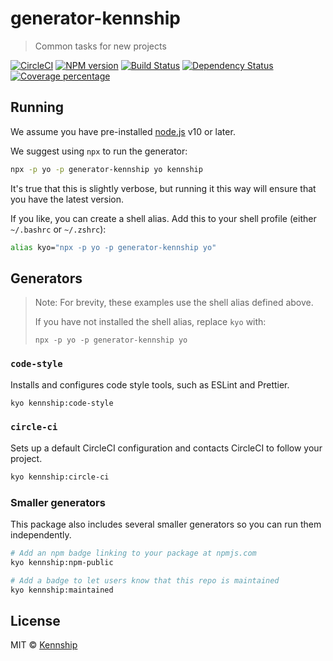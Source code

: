 # generator-kennship

> Common tasks for new projects

[![CircleCI][circleci-image]][circleci-url]
[![NPM version][npm-image]][npm-url]
[![Build Status][travis-image]][travis-url]
[![Dependency Status][daviddm-image]][daviddm-url]
[![Coverage percentage][coveralls-image]][coveralls-url]

## Running

We assume you have pre-installed [node.js](https://nodejs.org/) v10 or later.

We suggest using `npx` to run the generator:

```bash
npx -p yo -p generator-kennship yo kennship
```

It's true that this is slightly verbose, but running it this way will ensure that you have the latest version.

If you like, you can create a shell alias. Add this to your shell profile (either `~/.bashrc` or `~/.zshrc`):

```bash
alias kyo="npx -p yo -p generator-kennship yo"
```

## Generators

> Note: For brevity, these examples use the shell alias defined above.
>
> If you have not installed the shell alias, replace `kyo` with:
>
>     npx -p yo -p generator-kennship yo

### `code-style`

Installs and configures code style tools, such as ESLint and Prettier.

```bash
kyo kennship:code-style
```

### `circle-ci`

Sets up a default CircleCI configuration and contacts CircleCI to follow your project.

```bash
kyo kennship:circle-ci
```

### Smaller generators

This package also includes several smaller generators so you can run them independently.

```bash
# Add an npm badge linking to your package at npmjs.com
kyo kennship:npm-public

# Add a badge to let users know that this repo is maintained
kyo kennship:maintained
```

## License

MIT © [Kennship](https://kennship.com)

[npm-image]: https://badge.fury.io/js/generator-kennship.svg

[npm-url]: https://npmjs.org/package/generator-kennship

[travis-image]: https://travis-ci.org/ryaninvents/generator-kennship.svg?branch=master

[travis-url]: https://travis-ci.org/ryaninvents/generator-kennship

[daviddm-image]: https://david-dm.org/ryaninvents/generator-kennship.svg?theme=shields.io

[daviddm-url]: https://david-dm.org/ryaninvents/generator-kennship

[coveralls-image]: https://coveralls.io/repos/ryaninvents/generator-kennship/badge.svg

[coveralls-url]: https://coveralls.io/r/ryaninvents/generator-kennship

[circleci-image]: https://img.shields.io/circleci/project/github/ryaninvents/generator-kennship/master.svg?logo=circleci

[circleci-url]: https://circleci.com/gh/ryaninvents/generator-kennship
